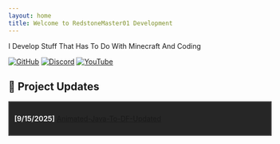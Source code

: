 ```yaml
---
layout: home
title: Welcome to RedstoneMaster01 Development
---
```


I Develop Stuff That Has To Do With Minecraft And Coding

[![GitHub](https://img.shields.io/badge/GitHub-RedstoneMaster011-black?style=for-the-badge&logo=github)](https://github.com/RedstoneMaster011)
[![Discord](https://img.shields.io/badge/Discord-RedstoneMaster01-blue?style=for-the-badge&logo=discord)](https://discord.gg/Gsd3dN4572)
[![YouTube](https://img.shields.io/badge/YouTube-RedstoneMaster01-red?style=for-the-badge&logo=youtube)](https://www.youtube.com/@RedstoneMaster01)

## 🔧 Project Updates

<div style="width: 100%; max-height: 250px; overflow-y: scroll; border: 2px solid #444; padding: 10px; background-color: #262626; color: #f0f0f0; scrollbar-width: thin;">

<p><strong>[9/15/2025]</strong> <a href="https://github.com/RedstoneMaster011/animated-java-to-df-updated">Animated-Java-To-DF-Updated</a></p>

</div>
